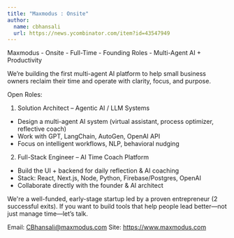```yaml
---
title: "Maxmodus : Onsite"
author:
  name: cbhansali
  url: https://news.ycombinator.com/item?id=43547949
---
```

Maxmodus - Onsite - Full-Time - Founding Roles - Multi-Agent AI + Productivity

We’re building the first multi-agent AI platform to help small business owners reclaim their time and operate with clarity, focus, and purpose.

Open Roles:
1. Solution Architect – Agentic AI &#x2F; LLM Systems
- Design a multi-agent AI system (virtual assistant, process optimizer, reflective coach)
- Work with GPT, LangChain, AutoGen, OpenAI API
- Focus on intelligent workflows, NLP, behavioral nudging

2. Full-Stack Engineer – AI Time Coach Platform
- Build the UI + backend for daily reflection &amp; AI coaching
- Stack: React, Next.js, Node, Python, Firebase&#x2F;Postgres, OpenAI
- Collaborate directly with the founder &amp; AI architect

We&#x27;re a well-funded, early-stage startup led by a proven entrepreneur (2 successful exits). If you want to build tools that help people lead better—not just manage time—let’s talk.

Email: CBhansali@maxmodus.com
 Site: <a href="https:&#x2F;&#x2F;www.maxmodus.com" rel="nofollow">https:&#x2F;&#x2F;www.maxmodus.com</a>
<JobApplication />

